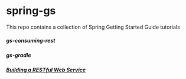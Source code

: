 # spring-gs

This repo contains a collection of Spring Getting Started Guide tutorials



#### 

##### gs-consuming-rest

##### gs-gradle

##### [Building a RESTful Web Service](./gs-rest-service)

